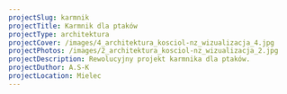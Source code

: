 ```yaml
---
projectSlug: karmnik
projectTitle: Karmnik dla ptaków
projectType: architektura
projectCover: /images/4_architektura_kosciol-nz_wizualizacja_4.jpg
projectPhotos: /images/2_architektura_kosciol-nz_wizualizacja_2.jpg
projectDescription: Rewolucyjny projekt karmnika dla ptaków.
projectDuthor: A.S-K
projectLocation: Mielec
---
```

